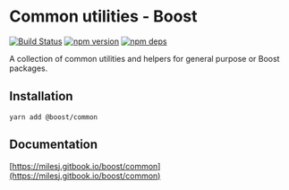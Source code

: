 # Common utilities - Boost

[![Build Status](https://github.com/milesj/boost/workflows/Build/badge.svg)](https://github.com/milesj/boost/actions?query=branch%3Amaster)
[![npm version](https://badge.fury.io/js/%40boost%common.svg)](https://www.npmjs.com/package/@boost/common)
[![npm deps](https://david-dm.org/milesj/boost.svg?path=packages/common)](https://www.npmjs.com/package/@boost/common)

A collection of common utilities and helpers for general purpose or Boost packages.

## Installation

```
yarn add @boost/common
```

## Documentation

[https://milesj.gitbook.io/boost/common](https://milesj.gitbook.io/boost/common)
